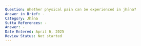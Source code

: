 ```yaml
---
Question: Whether physical pain can be experienced in jhāna?
Answer in Brief: -
Category: Jhāna
Sutta References: -
Answer: -
Date Entered: April 6, 2025
Review Status: Not started
---
```

